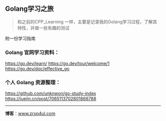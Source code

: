 ## Golang学习之旅

> 和之前的CPP_Learning 一样，主要是记录我的Golang学习过程，了解其特性，并做一些有趣的测试

附一份学习指南

### Golang 官网学习资料：

https://go.dev/learn/
https://go.dev/tour/welcome/1
https://go.dev/doc/effective_go

### 个人 Golang 资源整理：
https://github.com/unknwon/go-study-index
https://juejin.cn/post/7065113702801866788



---

**博客**：www.zrxp4ul.com
